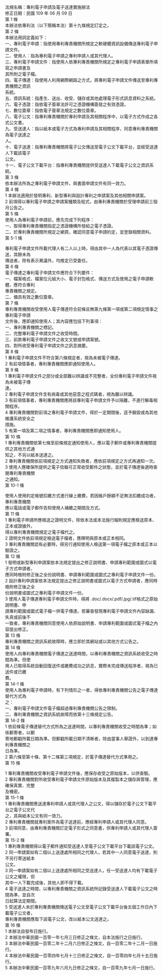 法規名稱：專利電子申請及電子送達實施辦法  
修正日期：民國 109 年 06 月 09 日  
第 1 條  
本辦法依專利法（以下簡稱本法）第十九條規定訂定之。  
第 2 條  
本辦法用詞定義如下：  
一、專利電子申請：指使用專利專責機關所規定之軟硬體資訊設備傳送專利電子申請文件。  
二、使用人：指為專利電子申請之專利申請人或其代理人。  
三、專利電子申請文件：指使用人依專利專責機關所規定之專利電子申請表單所填寫之申請書及  
其所附之電子檔。  
四、電子傳達：指使用人利用網際網路之方式，將專利電子申請文件傳送至專利專責機關之資訊  
系統。  
五、資訊系統：指產生、送出、收受、儲存或其他處理電子形式訊息資料之系統。  
六、電子憑證：指依電子簽章法許可之憑證機構簽發之有效憑證。  
七、數位簽章：指依電子簽章法規定之數位簽章。  
八、電子公文：指專利專責機關於專利申請及其相關程序中，以電子方式作成之各式公文書。  
九、受送達人：指以紙本或電子方式為專利申請及其相關程序，同意專利專責機關為電子送達之  
人。  
十、電子送達：指專利專責機關將電子公文傳送至電子公文下載平台，並經受送達人下載該電子  
公文。  
十一、電子公文下載平台：指專利專責機關提供受送達人下載電子公文之資訊系統。  
第 3 條  
依本辦法所為之專利電子申請文件，與書面申請文件有同一效力。  
第 4 條  
1 本辦法適用於發明專利、新型專利與設計專利之申請案及其他相關申請案。  
2 前項得以專利電子申請之申請案種類及程式，由專利專責機關於受理申請前三個月公告之。  
第 5 條  
使用人為專利電子申請前，應先完成下列程序：  
一、取得專利專責機關指定之憑證機構所發給之電子憑證。  
二、於專利專責機關所規定之網頁，確認同意電子申請約定，並登錄相關資料。  
第 5-1 條  


專利電子申請文件所載代理人有二人以上時，得由其中一人為代表以其電子憑證傳送，其餘未為  
傳送者，除有表示異議外，均推定已受委任。  
第 6 條  
電子傳達之專利電子申請文件應符合下列要件：  
一、檔案格式、檔案位元組大小、電子封包格式、傳送方式及使用之電子申請軟體，應符合專利  
專責機關之規定。  
二、備具有效之數位簽章。  
第 7 條  
專利專責機關收受使用人電子傳達符合前條且無第九條第一項或第二項規定情事之專利電子申請  
文件後，應即通知使用人；其內容應包括下列事項：  
一、專利專責機關之標記。  
二、完整專利電子申請文件之收受時間。  
三、前款專利電子申請文件之收文文號或申請案號。  
四、對所收受專利電子申請文件之訊息摘要。  
第 8 條  
1 專利電子申請文件不符合第六條規定者，視為未被電子傳達。  
2 有前項情事者，專利專責機關應即通知使用人。  
第 9 條  
1 專利電子申請文件之部分或全部難以辨識或不完整者，全份專利電子申請文件視為未被電子傳  
達。  
2 專利電子申請文件含有病毒或其他惡意之程式碼者，視為難以辨識。  
3 有前項情事者，專利專責機關應將該專利電子申請文件予以隔離，不進行解毒相關程序。  
4 專利專責機關對前項之專利電子申請文件，得於一定期間後，逕予銷毀或為其他維護系統安全之  
措施。  
5 有第一項及第二項之情事者，專利專責機關應即通知使用人。  
第 10 條  
1 專利專責機關依第七條至前條規定通知使用人，應以電子郵件或專利專責機關提供之其他方式通  
知之，不另以紙本送達之。  
2 專利專責機關依前項規定之方式通知失敗者，應依前項規定之方式再通知一次。  
3 使用人應確保所提供之電子信箱可正常收受郵件之狀態，並於電子傳達後適時查閱專利專責機關  
之通知。  
第 10-1 條  


使用人使用約定帳號扣繳方式進行線上繳費，若因帳戶餘額不足無法扣繳成功者，專利專責機關  
應以電話或電子郵件告知使用人補繳之期間及方式。  
第 11 條  
1 專利電子申請所應檢送之證明文件，除依本法或本法施行細則規定應檢送原本、正本或證據外，  
得以專利專責機關規定之電子檔代之。  
2 證明文件依前項規定檢送電子檔者，應釋明與原本或正本相同。  
3 專利專責機關認有必要時，得另行通知使用人檢送第一項電子檔之原本或正本以驗證之。  
第 12 條  
1 發明或新型專利申請案依本法規定提出之修正說明書、申請專利範圍或圖式以電子方式申請者，  
應同時檢附修正後之全份說明書、申請專利範圍或圖式之專利電子申請文件一份。  
2 設計專利申請案依本法規定提出之修正說明書或圖式以電子方式申請者，應同時檢附修正後之全  
份說明書或圖式之專利電子申請文件一份。  
3 使用人電子傳達專利電子申請文件時，得將 .doc/.docx/.pdf/.jpg/.tif格式之原始說明書、申  
請專利範圍或圖式電子檔一併電子傳達。若審查發現專利電子申請文件內容缺漏、失真或前後不  
一致者，專利專責機關同意使用人依原始說明書、申請專利範圍或圖式電子檔之內容提出修正。  
第 13 條  
專利專責機關之資訊系統故障時，應立即於其網站或以其他方式公告之。  
第 14 條  
使用人向專利專責機關電子傳達之送達時間，以專利專責機關之資訊系統收受之時間為準。但使  
用人已取得系統自動回復送件或繳費成功之訊息，實際未完成傳送程序者，視為已送件或已繳  
費。  
第 14-1 條  
使用人為專利電子申請時，有下列情形之一者，得依專利專責機關公告之電子傳達替代方式為  
之：  
一、專利電子申請文件電子檔超過專利專責機關公告之限制。  
二、專利專責機關之資訊系統故障而依第十三條規定公告。  
第 14-2 條  
1 依前條電子傳達替代方式所為之送達時間，以專利專責機關收受之時間為準；如係郵寄者，以郵  
寄地郵戳所載日期為準。但郵戳所載日期不清晰者，除由當事人舉證外，以到達專利專責機關之  
日為準。  
2 第六條至第十條、第十二條第三項規定，於電子傳達替代方式準用之。  
第 15 條  


1 專利專責機關收受專利電子申請文件後，應保存收受之原始版本，以供查驗。  
2 專利專責機關對所收受專利電子申請文件原始版本及其複製本之儲存與管理，應確保真實、完整  
及機密。  
第 15-1 條  
1 專利專責機關應送達專利申請人或其代理人之公文，得以儲存於電子公文下載平台之電子公文代  
之，其與紙本公文有同一效力。  
2 專利專責機關就專利案件為電子送達前，應經專利申請人或其代理人同意。  
3 前項同意，由專利專責機關訂定電子形式之同意書，供專利申請人或其代理人簽署。  
第 15-2 條  
1 專利專責機關得以電子郵件通知受送達人至電子公文下載平台下載該電子公文。  
2 同一申請案如有二個以上送達處所相同之代理人，若其中一人同意電子送達，則不另行寄送紙本  
公文。  
3 同一申請案如有二個以上送達處所相同之受送達人，任一受送達人均有下載電子公文之權限，但  
其中一人下載完成後，其他人即不得下載。  
4 電子送達之時間，以專利專責機關之資訊系統所記錄受送達人下載電子公文之時間為準，並自次  
日起算法定期間。  
5 受送達人未於專利專責機關傳送電子公文至電子公文下載平台後五個工作日內下載電子公文者，  
專利專責機關應取下該電子公文，改以紙本公文送達之。  
第 16 條  
1 本辦法自發布日施行。  
2 本辦法中華民國一百零一年七月三日修正之條文，自本法施行之日施行。  
3 本辦法中華民國一百零二年十二月六日修正之條文，自一百零二年十二月一日施行。  
4 本辦法中華民國一百零四年七月十三日修正之條文，自一百零四年七月十五日施行。  
5 本辦法中華民國一百零九年六月九日修正之條文，自一百零九年七月一日施行。  


